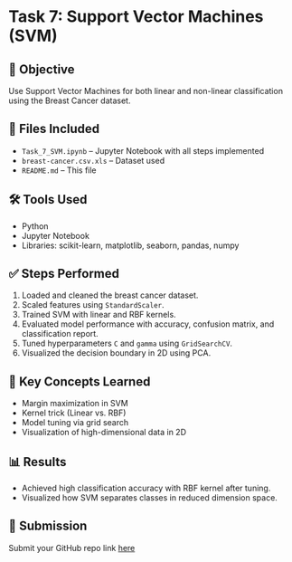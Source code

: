 # Task 7: Support Vector Machines (SVM)

## 📌 Objective
Use Support Vector Machines for both linear and non-linear classification using the Breast Cancer dataset.

## 📁 Files Included
- `Task_7_SVM.ipynb` – Jupyter Notebook with all steps implemented
- `breast-cancer.csv.xls` – Dataset used
- `README.md` – This file

## 🛠 Tools Used
- Python
- Jupyter Notebook
- Libraries: scikit-learn, matplotlib, seaborn, pandas, numpy

## ✅ Steps Performed
1. Loaded and cleaned the breast cancer dataset.
2. Scaled features using `StandardScaler`.
3. Trained SVM with linear and RBF kernels.
4. Evaluated model performance with accuracy, confusion matrix, and classification report.
5. Tuned hyperparameters `C` and `gamma` using `GridSearchCV`.
6. Visualized the decision boundary in 2D using PCA.

## 🧠 Key Concepts Learned
- Margin maximization in SVM
- Kernel trick (Linear vs. RBF)
- Model tuning via grid search
- Visualization of high-dimensional data in 2D

## 📊 Results
- Achieved high classification accuracy with RBF kernel after tuning.
- Visualized how SVM separates classes in reduced dimension space.

## 🚀 Submission
Submit your GitHub repo link [here](https://forms.gle/8Gm83s53KbyXs3Ne9)
